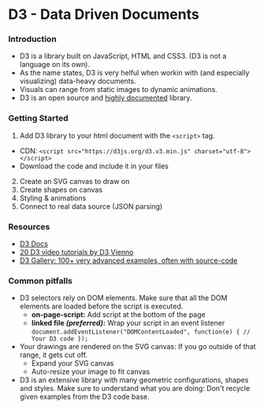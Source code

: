 # D3 - Data Driven Documents

### Introduction
* D3 is a library built on JavaScript, HTML and CSS3. (D3 is not a language on its own).
* As the name states, D3 is very helful when workin with (and especially visualizing) data-heavy documents.
* Visuals can range from static images to dynamic animations.
* D3 is an open source and [highly documented](https://d3js.org/) library.

### Getting Started
1. Add D3 library to your html document with the `<script>` tag.
  * CDN: `<script src="https://d3js.org/d3.v3.min.js" charset="utf-8"></script>`
  * Download the code and include it in your files
2. Create an SVG canvas to draw on
3. Create shapes on canvas
4. Styling & animations
5. Connect to real data source (JSON parsing)

### Resources
* [D3 Docs](https://github.com/d3/d3/wiki)
* [20 D3 video tutorials by D3 Vienno](https://www.youtube.com/watch?v=n5NcCoa9dDU&list=PL6il2r9i3BqH9PmbOf5wA5E1wOG3FT22p)
* [D3 Gallery: 100+ very advanced examples, often with source-code](https://github.com/d3/d3/wiki/Gallery)

### Common pitfalls
* D3 selectors rely on DOM elements. Make sure that all the DOM elements are loaded before the script is executed.
  * __on-page-script:__ Add script at the bottom of the page
  * __linked file _(preferred)_:__ Wrap your script in an event listener
    ``document.addEventListener("DOMContentLoaded", function(e) { // Your D3 code });``
* Your drawings are rendered on the SVG canvas: If you go outside of that range, it gets cut off.
  * Expand your SVG canvas
  * Auto-resize your image to fit canvas
* D3 is an extensive library with many geometric configurations, shapes and styles. Make sure to understand what you are doing: Don't recycle given examples from the D3 code base.